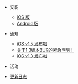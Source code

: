 - 安装
  - [iOS 版](quickstart.md)
  - [Android 版](more-pages.md)

- 通知
  - [iOS v1.5 发布啦](notifications/2017-06-14.md)
  - [关于1.3版本BUG的紧急声明！](notifications/2017-06-13.md)
  - [iOS v1.3 发布啦](notifications/2017-06-12.md)

- 活动

- [更新日志](changelog.md)
